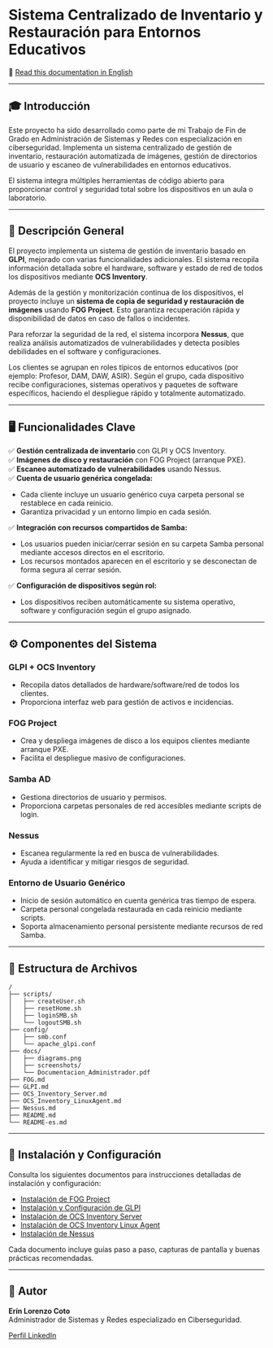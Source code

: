 
# Sistema Centralizado de Inventario y Restauración para Entornos Educativos

📖 [Read this documentation in English](README.md)

---

## 🎓 Introducción

Este proyecto ha sido desarrollado como parte de mi Trabajo de Fin de Grado en Administración de Sistemas y Redes con especialización en ciberseguridad. Implementa un sistema centralizado de gestión de inventario, restauración automatizada de imágenes, gestión de directorios de usuario y escaneo de vulnerabilidades en entornos educativos.

El sistema integra múltiples herramientas de código abierto para proporcionar control y seguridad total sobre los dispositivos en un aula o laboratorio.

---

## 🚀 Descripción General

El proyecto implementa un sistema de gestión de inventario basado en **GLPI**, mejorado con varias funcionalidades adicionales. El sistema recopila información detallada sobre el hardware, software y estado de red de todos los dispositivos mediante **OCS Inventory**. 

Además de la gestión y monitorización continua de los dispositivos, el proyecto incluye un **sistema de copia de seguridad y restauración de imágenes** usando **FOG Project**. Esto garantiza recuperación rápida y disponibilidad de datos en caso de fallos o incidentes.

Para reforzar la seguridad de la red, el sistema incorpora **Nessus**, que realiza análisis automatizados de vulnerabilidades y detecta posibles debilidades en el software y configuraciones.

Los clientes se agrupan en roles típicos de entornos educativos (por ejemplo: Profesor, DAM, DAW, ASIR). Según el grupo, cada dispositivo recibe configuraciones, sistemas operativos y paquetes de software específicos, haciendo el despliegue rápido y totalmente automatizado.

---

## 🖥️ Funcionalidades Clave

✅ **Gestión centralizada de inventario** con GLPI y OCS Inventory.  
✅ **Imágenes de disco y restauración** con FOG Project (arranque PXE).  
✅ **Escaneo automatizado de vulnerabilidades** usando Nessus.  
✅ **Cuenta de usuario genérica congelada:**  
- Cada cliente incluye un usuario genérico cuya carpeta personal se restablece en cada reinicio.
- Garantiza privacidad y un entorno limpio en cada sesión.

✅ **Integración con recursos compartidos de Samba:**  
- Los usuarios pueden iniciar/cerrar sesión en su carpeta Samba personal mediante accesos directos en el escritorio.
- Los recursos montados aparecen en el escritorio y se desconectan de forma segura al cerrar sesión.

✅ **Configuración de dispositivos según rol:**  
- Los dispositivos reciben automáticamente su sistema operativo, software y configuración según el grupo asignado.

---

## ⚙️ Componentes del Sistema

### GLPI + OCS Inventory
- Recopila datos detallados de hardware/software/red de todos los clientes.
- Proporciona interfaz web para gestión de activos e incidencias.

### FOG Project
- Crea y despliega imágenes de disco a los equipos clientes mediante arranque PXE.
- Facilita el despliegue masivo de configuraciones.

### Samba AD
- Gestiona directorios de usuario y permisos.
- Proporciona carpetas personales de red accesibles mediante scripts de login.

### Nessus
- Escanea regularmente la red en busca de vulnerabilidades.
- Ayuda a identificar y mitigar riesgos de seguridad.

### Entorno de Usuario Genérico
- Inicio de sesión automático en cuenta genérica tras tiempo de espera.
- Carpeta personal congelada restaurada en cada reinicio mediante scripts.
- Soporta almacenamiento personal persistente mediante recursos de red Samba.

---

## 📂 Estructura de Archivos

```
/
├── scripts/
│   ├── createUser.sh
│   ├── resetHome.sh
│   ├── loginSMB.sh
│   └── logoutSMB.sh
├── config/
│   ├── smb.conf
│   └── apache_glpi.conf
├── docs/
│   ├── diagrams.png
│   ├── screenshots/
│   └── Documentacion_Administrador.pdf
├── FOG.md
├── GLPI.md
├── OCS_Inventory_Server.md
├── OCS_Inventory_LinuxAgent.md
├── Nessus.md
├── README.md
└── README-es.md
```

---

## 📝 Instalación y Configuración

Consulta los siguientes documentos para instrucciones detalladas de instalación y configuración:

- [Instalación de FOG Project](FOG.md)
- [Instalación y Configuración de GLPI](GLPI.md)
- [Instalación de OCS Inventory Server](OCS_Inventory_Server.md)
- [Instalación de OCS Inventory Linux Agent](OCS_Inventory_LinuxAgent.md)
- [Instalación de Nessus](Nessus.md)

Cada documento incluye guías paso a paso, capturas de pantalla y buenas prácticas recomendadas.

---

## 👤 Autor

**Erín Lorenzo Coto**  
Administrador de Sistemas y Redes especializado en Ciberseguridad.

[Perfil LinkedIn](www.linkedin.com/in/erín-lorenzo-coto)

